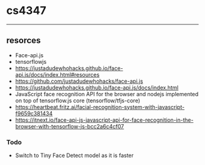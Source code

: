 # cs4347
---
## resorces

- Face-api.js
- tensorflowjs
- https://justadudewhohacks.github.io/face-api.js/docs/index.html#resources
- https://github.com/justadudewhohacks/face-api.js
- https://justadudewhohacks.github.io/face-api.js/docs/index.html
- JavaScript face recognition API for the browser and nodejs implemented on top of tensorflow.js core (tensorflow/tfjs-core)
- https://heartbeat.fritz.ai/facial-recognition-system-with-javascript-f9659c381434
- https://itnext.io/face-api-js-javascript-api-for-face-recognition-in-the-browser-with-tensorflow-js-bcc2a6c4cf07


### Todo
- Switch to Tiny Face Detect model as it is faster
